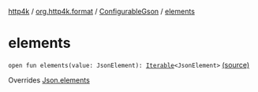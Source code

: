 [http4k](../../index.md) / [org.http4k.format](../index.md) / [ConfigurableGson](index.md) / [elements](./elements.md)

# elements

`open fun elements(value: JsonElement): `[`Iterable`](https://kotlinlang.org/api/latest/jvm/stdlib/kotlin.collections/-iterable/index.html)`<JsonElement>` [(source)](https://github.com/http4k/http4k/blob/master/http4k-format-gson/src/main/kotlin/org/http4k/format/Gson.kt#L92)

Overrides [Json.elements](../-json/elements.md)


